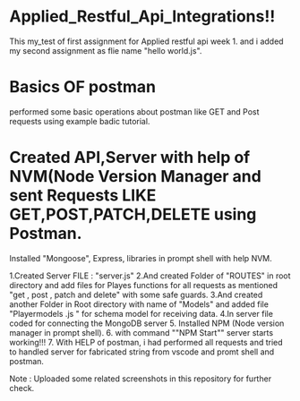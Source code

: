 # Applied_Restful_Api_Integrations!!
This my_test of first assignment for Applied restful api week 1.
and i added my second assignment as flie name "hello world.js".


# Basics OF postman 
performed some basic operations about postman like GET and Post requests using example badic tutorial.


# Created API,Server with help of NVM(Node Version Manager and sent Requests LIKE GET,POST,PATCH,DELETE using Postman.

Installed "Mongoose", Express, libraries in prompt shell with help NVM.

1.Created Server FILE : "server.js"
2.And created Folder of "ROUTES" in root directory and add files for Playes functions for all requests as mentioned "get , post , patch and delete" with some safe guards.
3.And created another Folder in Root directory with name of "Models" and added file "Playermodels .js " for schema model for receiving data.
4.In server file coded for connecting the MongoDB server 
5. Installed NPM (Node version manager in prompt shell).
6. with command ""NPM Start"" server starts working!!!
7. With HELP of postman, i had performed all requests and tried to handled server for fabricated string from vscode and promt shell and postman.

Note : Uploaded some related screenshots in this repository for further check.




